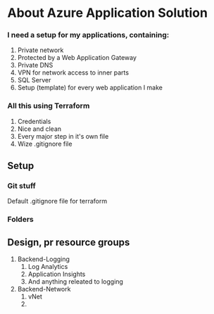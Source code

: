 # About Azure Application Solution
### I need a setup for my applications, containing: 
1. Private network
1. Protected by a Web Application Gateway
1. Private DNS
1. VPN for network access to inner parts
1. SQL Server
1. Setup (template) for every web application I make

### All this using Terraform
1. Credentials
1. Nice and clean
1. Every major step in it's own file
1. Wize .gitignore file

## Setup
### Git stuff
Default .gitignore file for terraform
### Folders


## Design, pr resource groups
1. Backend-Logging
    1. Log Analytics
    1. Application Insights
    1. And anything releated to logging
1. Backend-Network
    1. vNet
    1. 
